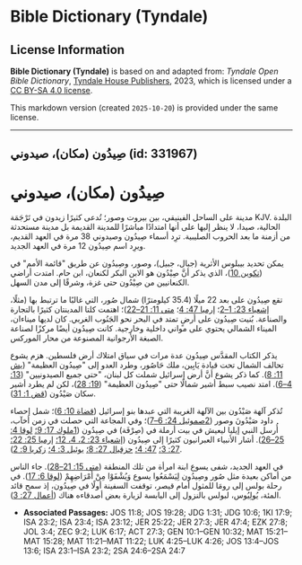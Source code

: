 # Bible Dictionary (Tyndale)

## License Information

**Bible Dictionary (Tyndale)** is based on and adapted from: _Tyndale Open Bible Dictionary_, [Tyndale House Publishers](https://tyndaleopenresources.com/), 2023, which is licensed under a [CC BY-SA 4.0 license](https://creativecommons.org/licenses/by-sa/4.0/legalcode.en).

This markdown version (created `2025-10-20`) is provided under the same license.



--------------------------------

## صِيدُون (مكان)، صيدوني (id: 331967)

صِيدُون (مكان)، صيدوني
======================

مدينة على الساحل الفينيقي، بين بيروت وصور؛ تُدعى كثيرًا زيدون في تَرْجَمَة KJV. البلدة الحالية، صيدا، لا ينظر إليها على أنها امتدادًا مباشرًا للمدينة القديمة بل مدينة مستحدثة من أزمنة ما بعد الحروب الصليبية. ترِد أسماء صِيدُون وصيدوني 38 مرة في العهد القديم، ويرِد اسم صِيدُون 12 مرة في العهد الجديد.

يمكن تحديد بيبلوس الأثرية (جبال، جبيل)، وصور، وصِيدُون عن طريق "قائمة الأمم" في ([تكوين 10](https://ref.ly/Gen10:1-Gen10:32))، الذي يذكر أنَّ صِيْدُون هو الابن البكر لكنعان، ابن حام. امتدت أراضي الكنعانيين من صِيْدُون حتى غزة، وشرقًا إلى مدن السهل.

تقع صِيدُون على بعد 22 ميلًا (35\.4 كيلومترًا) شمال صُور، التي غالبًا ما ترتبط بها (مثلًا، [إشعياء 23: 1–2](https://ref.ly/Isa23:1-Isa23:2)؛ [إرميا 47: 4](https://ref.ly/Jer47:4)؛ [متى 11: 21–22](https://ref.ly/Matt11:21-Matt11:22))؛ اهتمت كلتا المدينتان كثيرًا بالتجارة والصناعة. بُنيت صِيدُون على أرضٍ تمتد في البحر نحو الجَنُوب الغربي. كان لديها ميناءان، الميناء الشمالي يحتوي على مواني داخلية وخارجية. كانت صِيدُون أيضًا مركزًا لصناعة الصبغة الأرجوانية المصنوعة من محار الموركس.

يذكر الكتاب المقدَّس صِيدُون عدة مرات في سياق امتلاك أرض فلسطين. هزم يشوع تحالف الشمال تحت قيادة يَابِين، ملك حَاصُور، وطرد العدو إلى "صِيدُون العظيمة" ([يش 11: 8](https://ref.ly/Josh11:8)). كما ذكر يشوع أنَّ أرض إسرائيل شملت كل لبنان، "حتى جميع الصيدونيين" ([13: 4–6](https://ref.ly/Josh13:4-Josh13:6)). امتد نصيب سبط أشير شمالًا حتى "صِيدُون العظيمة" ([19: 28](https://ref.ly/Josh19:28))، لكن لم يطرد أشير سكان صَيْدُون ([قض 1: 31](https://ref.ly/Judg1:31)).

تُذكر آلهة صَيْدُون بين الآلهة الغريبة التي عبدها بنو إسرائيل ([قضاة 10: 6](https://ref.ly/Judg10:6))؛ شمل إحصاء داود صَيْدُونَ وصور ([2صموئيل 24: 6–7](https://ref.ly/2Sam24:6-2Sam24:7))؛ وفي المجاعة التي حصلت في زمن أخآب، أُرسل النبي إيليا ليعيش في بيت أرملة في (صِرْفَة) في صِيدُون ([1ملوك 17: 9؛](https://ref.ly/1Kgs17:9) [لوقا 4: 25–26](https://ref.ly/Luke4:25-Luke4:26)). أشار الأنبياء العبرانيون كثيرًا إلى صِيدُون ([إشعياء 23: 2، 4، 12؛](https://ref.ly/Isa23:2) [إرميا 25: 22؛](https://ref.ly/Jer25:22) [27: 3؛](https://ref.ly/Jer27:3) [47: 4؛](https://ref.ly/Jer47:4) [حزقيال 27: 8؛](https://ref.ly/Ezek27:8) [يوئيل 3: 4؛](https://ref.ly/Joel3:4) [زكريا 9: 2](https://ref.ly/Zech9:2)).

في العهد الجديد، شفى يسوع ابنة امرأة من تلك المنطقة ([متى 15: 21–28](https://ref.ly/Matt15:21-Matt15:28)). جاء الناس من أماكن بعيدة مثل صُور وصِيدُون لِيَسْمَعُوا يسوع وَيُشْفَوْا مِنْ أَمْرَاضِهِمْ ([لوقا 6: 17](https://ref.ly/Luke6:17)). في رحلة بولس إلى رومَا للمثول أمام قيصر، توقفت السفينة أولًا في صِيدُون، إذ سمح قائد المئة، يُولِيُوس، لبولس بالنزول إلى اليابسة لزيارة بعض أصدقاءه هناك ([أعمال 27: 3](https://ref.ly/Acts27:3)).

* **Associated Passages:** JOS 11:8; JOS 19:28; JDG 1:31; JDG 10:6; 1KI 17:9; ISA 23:2; ISA 23:4; ISA 23:12; JER 25:22; JER 27:3; JER 47:4; EZK 27:8; JOL 3:4; ZEC 9:2; LUK 6:17; ACT 27:3; GEN 10:1–GEN 10:32; MAT 15:21–MAT 15:28; MAT 11:21–MAT 11:22; LUK 4:25–LUK 4:26; JOS 13:4–JOS 13:6; ISA 23:1–ISA 23:2; 2SA 24:6–2SA 24:7

